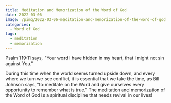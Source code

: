 ```yaml
---
title: Meditation and Memorization of the Word of God
date: 2022-03-06
image: /pimg/2022-03-06-meditation-and-memorization-of-the-word-of-god.jpeg
categories:
  - Word of God
tags:
  - meditation
  - memorization
---
```


<p>Psalm 119:11 says, &quot;Your word I have hidden in my heart, that I might not sin against You.&quot;</p><p></p><p>During this time when the world seems turned upside down, and every where we turn we see conflict, it is essential that we take the time, as Bill Johnson says, &quot;to meditate on the Word and give ourselves every opportunity to remember what is true.&quot; The meditation and memorization of the Word of God is a spiritual discipline that needs revival in our lives!</p>

